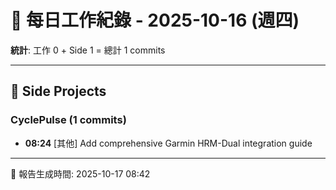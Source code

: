 # 📅 每日工作紀錄 - 2025-10-16 (週四)

**統計**: 工作 0 + Side 1 = 總計 1 commits

---

## 🎨 Side Projects

### CyclePulse (1 commits)

- **08:24** [其他] Add comprehensive Garmin HRM-Dual integration guide

---

📅 報告生成時間: 2025-10-17 08:42
